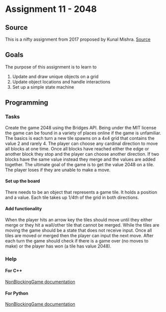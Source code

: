 Assignment 11 - 2048
===========================

Source
------

This is a nifty assignment from 2017 proposed by Kunal Mishra.
[Source](http://nifty.stanford.edu/2017/mishra-2048/)

Goals
-----
The purpose of this assignment is to learn to
1. Update and draw unique objects on a grid
2. Update object locations and handle interactions 
3. Set up a simple state machine

Programming
-----------
### Tasks

Create the game 2048 using the Bridges API. Being under the MIT license the game can be found in a variety of places online if the game is unfamiliar. The basics is each turn a new tile spawns on a 4x4 grid that contains the value 2 and rarely 4. The player can choose any cardinal direction to move all blocks  at one time. Once all blocks have reached either the edge or another block they stop and the player can choose another direction. If two blocks have the same value instead they merge and the values are added together. The ultimate goal of the game is to get the value 2048 on a tile. The player loses if they are unable to make a move.
 
#### Set up the board
There needs to be an object that represents a game tile. It holds a position and a value. Each tile takes up 1/4th of the grid in both directions.

#### Add functionality
When the player hits an arrow key the tiles should move until they either merge or they hit a wall/other tile that cannot be merged. While the tiles are moving the game should be a state that does not receive input. Once all tiles are moved or merged then the player can input the next move. After each turn the game should check if there is a game over (no moves to make) or the player has won (a tile has value 2048).
### Help
#### For C++
[NonBlockingGame documentation](http://bridgesuncc.github.io/doc/cxx-api/current/html/classbridges_1_1game_1_1_non_blocking_game.html)

#### For Python
[NonBlockingGame documentation](http://bridgesuncc.github.io/doc/python-api/current/html/classbridges_1_1non__blocking__game_1_1_non_blocking_game.html)
